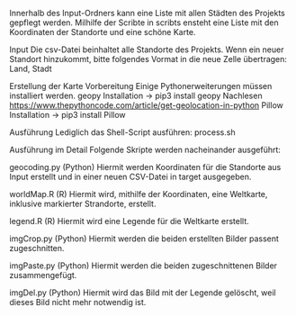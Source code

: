 Innerhalb des Input-Ordners kann eine Liste mit allen Städten des Projekts
gepflegt werden. 
Milhilfe der Scribte in scribts ensteht eine Liste mit den Koordinaten der 
Standorte und eine schöne Karte.

Input
Die csv-Datei beinhaltet alle Standorte des Projekts.
Wenn ein neuer Standort hinzukommt, bitte folgendes Vormat in die neue Zelle 
übertragen:
Land, Stadt


Erstellung der Karte
Vorbereitung
Einige Pythonerweiterungen müssen installiert werden.
geopy
Installation -> pip3 install geopy
Nachlesen https://www.thepythoncode.com/article/get-geolocation-in-python
Pillow
Installation -> pip3 install Pillow

Ausführung
Lediglich das Shell-Script ausführen: process.sh

Ausführung im Detail
Folgende Skripte werden nacheinander ausgeführt:

geocoding.py (Python)
Hiermit werden Koordinaten für die Standorte aus Input erstellt und in einer
neuen CSV-Datei in target ausgegeben.

worldMap.R (R)
Hiermit wird, mithilfe der Koordinaten, eine Weltkarte, inklusive markierter Strandorte, erstellt.

legend.R (R)
Hiermit wird eine Legende für die Weltkarte erstellt.

imgCrop.py (Python)
Hiermit werden die beiden erstellten Bilder passent zugeschnitten.

imgPaste.py (Python)
Hiermit werden die beiden zugeschnittenen Bilder zusammengefügt.

imgDel.py (Python)
Hiermit wird das Bild mit der Legende gelöscht, weil dieses Bild nicht mehr notwendig ist.